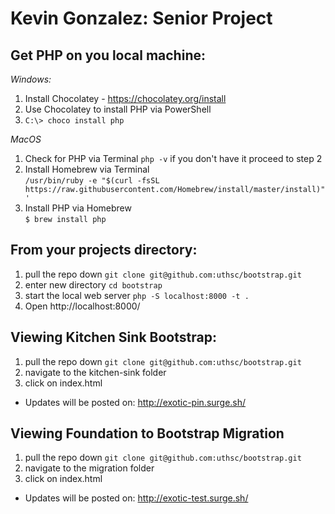 # Kevin Gonzalez: Senior Project

## Get PHP on you local machine:

_Windows:_

1. Install Chocolatey - https://chocolatey.org/install
1. Use Chocolatey to install PHP via PowerShell
1. `C:\> choco install php`

_MacOS_

1. Check for PHP via Terminal `php -v` if you don't have it proceed to step 2
1. Install Homebrew via Terminal  
   `/usr/bin/ruby -e "$(curl -fsSL https://raw.githubusercontent.com/Homebrew/install/master/install)"'`
1. Install PHP via Homebrew  
   `$ brew install php`

## From your projects directory:

1. pull the repo down `git clone git@github.com:uthsc/bootstrap.git`
1. enter new directory `cd bootstrap`
1. start the local web server `php -S localhost:8000 -t .`
1. Open http://localhost:8000/

## Viewing Kitchen Sink Bootstrap:

1. pull the repo down `git clone git@github.com:uthsc/bootstrap.git`
1. navigate to the kitchen-sink folder
1. click on index.html

- Updates will be posted on: http://exotic-pin.surge.sh/


## Viewing Foundation to Bootstrap Migration

1. pull the repo down `git clone git@github.com:uthsc/bootstrap.git`
1. navigate to the migration folder
1. click on index.html

- Updates will be posted on: http://exotic-test.surge.sh/
